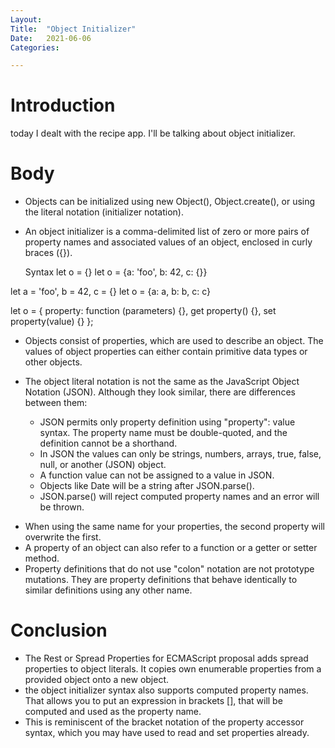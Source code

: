 ```yaml
---
Layout:
Title:	"Object Initializer"
Date:	2021-06-06
Categories:

---
```


# Introduction

today I dealt with the recipe app.
I'll be talking about object initializer.

# Body
- Objects can be initialized using new Object(), Object.create(), or using the literal notation (initializer notation). 
- An object initializer is a comma-delimited list of zero or more pairs of property names and associated values of an object, enclosed in curly braces ({}).

    Syntax
let o = {}
let o = {a: 'foo', b: 42, c: {}}

let a = 'foo', b = 42, c = {}
let o = {a: a, b: b, c: c}

let o = {
  property: function (parameters) {},
  get property() {},
  set property(value) {}
};

- Objects consist of properties, which are used to describe an object. The values of object properties can either contain primitive data types or other objects.

* The object literal notation is not the same as the JavaScript Object Notation (JSON). Although they look similar, there are differences between them:

   - JSON permits only property definition using "property": value syntax.  The property name must be double-quoted, and the definition cannot be a shorthand.
   - In JSON the values can only be strings, numbers, arrays, true, false, null, or another (JSON) object.
   - A function value can not be assigned to a value in JSON.
   - Objects like Date will be a string after JSON.parse().
   - JSON.parse() will reject computed property names and an error will be thrown.

- When using the same name for your properties, the second property will overwrite the first.
- A property of an object can also refer to a function or a getter or setter method.
- Property definitions that do not use "colon" notation are not prototype mutations. They are property definitions that behave identically to similar definitions using any other name.

# Conclusion

- The Rest or Spread Properties for ECMAScript proposal adds spread properties to object literals. It copies own enumerable properties from a provided object onto a new object.
-  the object initializer syntax also supports computed property names. That allows you to put an expression in brackets [], that will be computed and used as the property name. 
- This is reminiscent of the bracket notation of the property accessor syntax, which you may have used to read and set properties already.